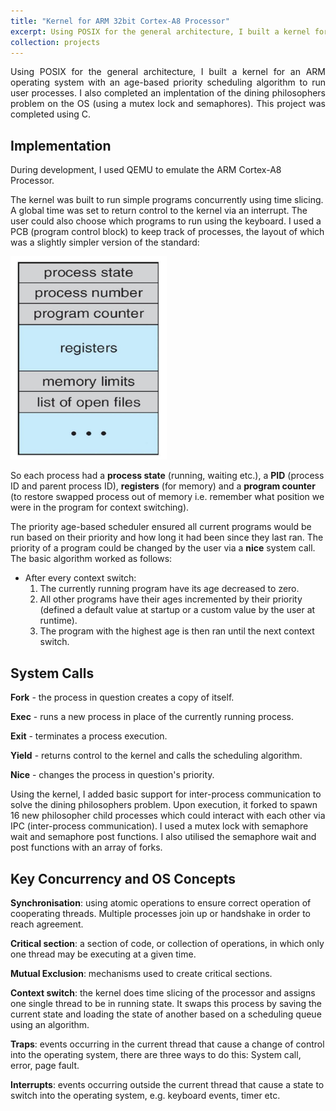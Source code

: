 ```yaml
---
title: "Kernel for ARM 32bit Cortex-A8 Processor"
excerpt: Using POSIX for the general architecture, I built a kernel for an ARM operating system with an age-based priority scheduling algorithm to run user processes. I also completed an implentation of the dining philosophers problem on the OS (using a mutex lock and semaphores). This project was completed using C. <br/><img src='/images/projects/ARM_kernel/arm_cortex-A8.jpeg'>"
collection: projects
---
```


<div style="text-align: justify">
Using POSIX for the general architecture, I built a kernel for an ARM operating system with an age-based priority scheduling algorithm to run user processes. I also completed an implentation of the dining philosophers problem on the OS (using a mutex lock and semaphores). This project was completed using C.
</div>

## Implementation

During development, I used QEMU to emulate the ARM Cortex-A8 Processor.

The kernel was built to run simple programs concurrently using time slicing. A global time was set to return control to the kernel via an interrupt. The user could also choose which programs to run using the keyboard. I used a PCB (program control block) to keep track of processes, the layout of which was a slightly simpler version of the standard:

<img src='/images/projects/ARM_kernel/pcb.jpg' width=250>

So each process had a **process state** (running, waiting etc.), a **PID** (process ID and parent process ID), **registers** (for memory) and a **program counter** (to restore swapped process out of memory i.e. remember what position we were in the program for context switching).

The priority age-based scheduler ensured all current programs would be run based on their priority and how long it had been since they last ran. The priority of a program could be changed by the user via a **nice** system call. The basic algorithm worked as follows: 
- After every context switch:
    1. The currently running program have its age decreased to zero.
    2. All other programs have their ages incremented by their priority (defined a default value at startup or a custom value by the user at runtime).
    3. The program with the highest age is then ran until the next context switch.

## System Calls
**Fork** - the process in question creates a copy of itself.

**Exec** - runs a new process in place of the currently running process.

**Exit** - terminates a process execution.

**Yield** - returns control to the kernel and calls the scheduling algorithm.

**Nice** - changes the process in question's priority.

Using the kernel, I added basic support for inter-process communication to solve the dining philosophers problem. Upon execution, it forked to spawn 16 new philosopher child processes which could interact with each other via IPC (inter-process communication). I used a mutex lock with semaphore wait and semaphore post functions. I also utilised the semaphore wait and post functions with an array of forks.

## Key Concurrency and OS Concepts
**Synchronisation**: using atomic operations to ensure correct operation of cooperating threads. Multiple processes join up or handshake in order to reach agreement.

**Critical section**: a section of code, or collection of operations, in which only one thread may be executing at a given time.

**Mutual Exclusion**: mechanisms used to create critical sections.

**Context switch**: the kernel does time slicing of the processor and assigns one single thread to be in running state. It swaps this process by saving the current state and loading the state of another based on a scheduling queue using an algorithm.

**Traps**: events occurring in the current thread that cause a change of control into the operating system, there are three ways to do this: System call, error, page fault.

**Interrupts**: events occurring outside the current thread that cause a state to switch into the operating system, e.g. keyboard events, timer etc.
